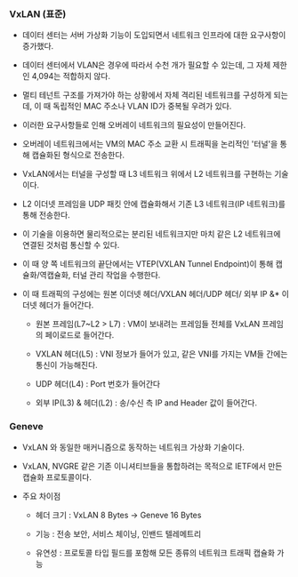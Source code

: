 ### VxLAN (표준)

- 데이터 센터는 서버 가상화 기능이 도입되면서 네트워크 인프라에 대한 요구사항이 증가했다.

- 데이터 센터에서 VLAN은 경우에 따라서 수천 개가 필요할 수 있는데, 그 자체 제한인 4,094는 적합하지 않다.

- 멀티 테넌트 구조를 가져가야 하는 상황에서 자체 격리된 네트워크를 구성하게 되는데, 이 때 독립적인 MAC 주소나 VLAN ID가 중복될 우려가 있다.

- 이러한 요구사항들로 인해 오버레이 네트워크의 필요성이 만들어진다.

- 오버레이 네트워크에서는 VM의 MAC 주소 교환 시 트래픽을 논리적인 '터널'을 통해 캡슐화된 형식으로 전송한다.

- VxLAN에서는 터널을 구성할 때 L3 네트워크 위에서 L2 네트워크를 구현하는 기술이다.

- L2 이더넷 프레임을 UDP 패킷 안에 캡슐화해서 기존 L3 네트워크(IP 네트워크)를 통해 전송한다.

- 이 기술을 이용하면 물리적으로는 분리된 네트워크지만 마치 같은 L2 네트워크에 연결된 것처럼 통신할 수 있다.

- 이 때 양 쪽 네트워크의 끝단에서는 VTEP(VXLAN Tunnel Endpoint)이 통해 캡슐화/역캡슐화, 터널 관리 작업을 수행한다.

- 이 때 트래픽의 구성에는 원본 이더넷 헤더/VXLAN 헤더/UDP 헤더/ 외부 IP &\* 이더넷 헤더가 들어간다.

  - 원본 프레임(L7~L2 > L7) : VM이 보내려는 프레임들 전체를 VxLAN 프레임의 페이로드로 들어간다.

  - VXLAN 헤더(L5) : VNI 정보가 들어가 있고, 같은 VNI를 가지는 VM들 간에는 통신이 가능해진다.

  - UDP 헤더(L4) : Port 번호가 들어간다

  - 외부 IP(L3) & 헤더(L2) : 송/수신 측 IP and Header 값이 들어간다.

### Geneve

- VxLAN 와 동일한 매커니즘으로 동작하는 네트워크 가상화 기술이다.

- VxLAN, NVGRE 같은 기존 이니셔티브들을 통합하려는 목적으로 IETF에서 만든 캡슐화 프로토콜이다.

- 주요 차이점

  - 헤더 크기 : VxLAN 8 Bytes → Geneve 16 Bytes

  - 기능 : 전송 보안, 서비스 체이닝, 인밴드 텔레메트리

  - 유연성 : 프로토콜 타입 필드를 포함해 모든 종류의 네트워크 트래픽 캡슐화 가능